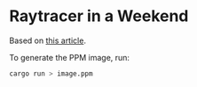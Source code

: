 # Raytracer in a Weekend

Based on [this article](https://raytracing.github.io/books/RayTracingInOneWeekend.html).

To generate the PPM image, run:

```sh
cargo run > image.ppm
```
